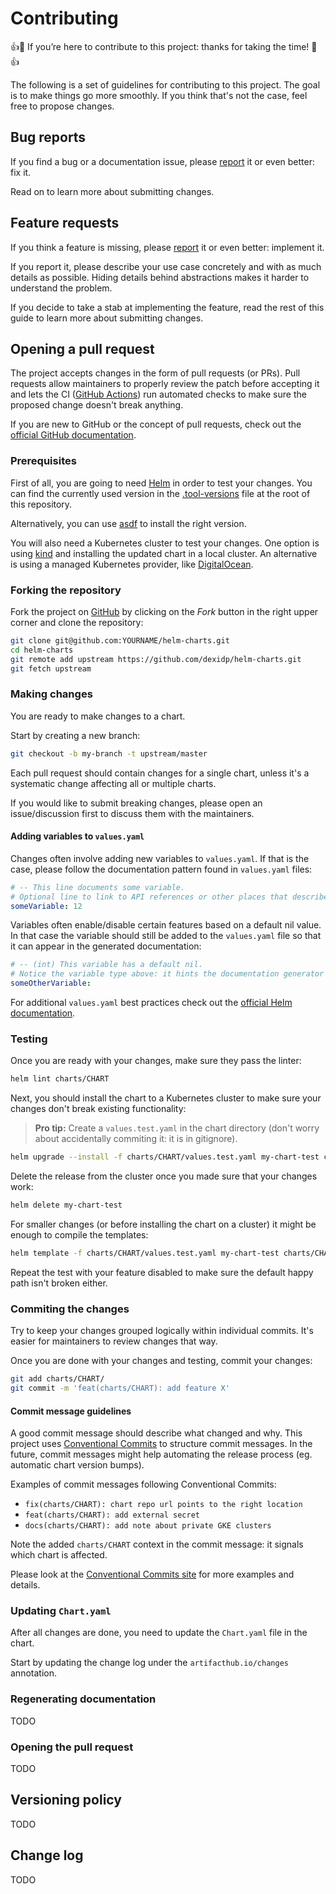 # Contributing

👍🎉 If you’re here to contribute to this project: thanks for taking the time! 🎉👍

The following is a set of guidelines for contributing to this project.
The goal is to make things go more smoothly. If you think that's not the case, feel free to propose changes.


## Bug reports

If you find a bug or a documentation issue, please [report](https://github.com/dexidp/helm-charts/issues/new?assignees=&labels=kind%2Fbug&template=bug_report.md) it or even better: fix it.

Read on to learn more about submitting changes.


## Feature requests

If you think a feature is missing, please [report](https://github.com/dexidp/helm-charts/issues/new?assignees=&labels=kind%2Fenhancement&template=feature_request.md) it or even better: implement it.

If you report it, please describe your use case concretely and with as much details as possible.
Hiding details behind abstractions makes it harder to understand the problem.

If you decide to take a stab at implementing the feature,
read the rest of this guide to learn more about submitting changes.


## Opening a pull request

The project accepts changes in the form of pull requests (or PRs).
Pull requests allow maintainers to properly review the patch before accepting it
and lets the CI ([GitHub Actions](https://docs.github.com/en/actions)) run automated checks to make sure the proposed change doesn't break anything.

If you are new to GitHub or the concept of pull requests, check out the [official GitHub documentation](https://help.github.com/articles/about-pull-requests/).


### Prerequisites

First of all, you are going to need [Helm](https://helm.sh/docs/intro/install/) in order to test your changes.
You can find the currently used version in the [.tool-versions](https://github.com/dexidp/helm-charts/blob/master/.tool-versions) file at the root of this repository.

Alternatively, you can use [asdf](https://asdf-vm.com/) to install the right version.

You will also need a Kubernetes cluster to test your changes.
One option is using [kind](https://kind.sigs.k8s.io/) and installing the updated chart in a local cluster.
An alternative is using a managed Kubernetes provider, like [DigitalOcean](https://www.digitalocean.com/).


### Forking the repository

Fork the project on [GitHub](https://github.com/dexidp/helm-charts) by clicking on the _Fork_ button in the right upper corner and clone the repository:

```bash
git clone git@github.com:YOURNAME/helm-charts.git
cd helm-charts
git remote add upstream https://github.com/dexidp/helm-charts.git
git fetch upstream
```

### Making changes

You are ready to make changes to a chart.

Start by creating a new branch:

```bash
git checkout -b my-branch -t upstream/master
```

Each pull request should contain changes for a single chart, unless it's a systematic change affecting all or multiple charts.

If you would like to submit breaking changes, please open an issue/discussion first to discuss them with the maintainers.


#### Adding variables to `values.yaml`

Changes often involve adding new variables to `values.yaml`.
If that is the case, please follow the documentation pattern found in `values.yaml` files:

```yaml
# -- This line documents some variable.
# Optional line to link to API references or other places that describe this variable in more detail.
someVariable: 12
```

Variables often enable/disable certain features based on a default nil value.
In that case the variable should still be added to the `values.yaml` file so that it can appear in the generated documentation:

```yaml
# -- (int) This variable has a default nil.
# Notice the variable type above: it hints the documentation generator to use the correct type.
someOtherVariable:
```

For additional `values.yaml` best practices check out the [official Helm documentation](https://helm.sh/docs/chart_best_practices/values/).


### Testing

Once you are ready with your changes, make sure they pass the linter:

```bash
helm lint charts/CHART
```

Next, you should install the chart to a Kubernetes cluster to make sure your changes don't break existing functionality:

> **Pro tip:** Create a `values.test.yaml` in the chart directory (don't worry about accidentally commiting it: it is in gitignore).

```bash
helm upgrade --install -f charts/CHART/values.test.yaml my-chart-test charts/CHART
```

Delete the release from the cluster once you made sure that your changes work:

```bash
helm delete my-chart-test
```

For smaller changes (or before installing the chart on a cluster) it might be enough to compile the templates:

```bash
helm template -f charts/CHART/values.test.yaml my-chart-test charts/CHART
```

Repeat the test with your feature disabled to make sure the default happy path isn't broken either.


### Commiting the changes

Try to keep your changes grouped logically within individual commits.
It's easier for maintainers to review changes that way.

Once you are done with your changes and testing, commit your changes:

```bash
git add charts/CHART/
git commit -m 'feat(charts/CHART): add feature X'
```


#### Commit message guidelines

A good commit message should describe what changed and why.
This project uses [Conventional Commits](https://www.conventionalcommits.org/) to structure commit messages.
In the future, commit messages might help automating the release process (eg. automatic chart version bumps).

Examples of commit messages following Conventional Commits:

- `fix(charts/CHART): chart repo url points to the right location`
- `feat(charts/CHART): add external secret`
- `docs(charts/CHART): add note about private GKE clusters`

Note the added `charts/CHART` context in the commit message: it signals which chart is affected.

Please look at the [Conventional Commits site](https://www.conventionalcommits.org/) for more examples and details.


### Updating `Chart.yaml`

After all changes are done, you need to update the `Chart.yaml` file in the chart.

Start by updating the change log under the `artifacthub.io/changes` annotation.


### Regenerating documentation

TODO


### Opening the pull request

TODO


## Versioning policy

TODO

## Change log

TODO
